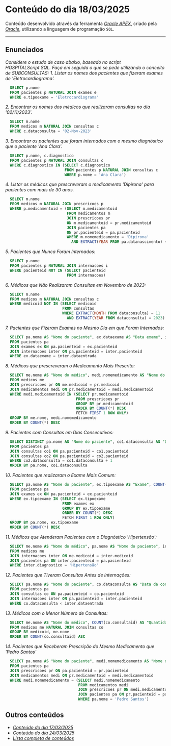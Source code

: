 # Conteúdo do dia 18/03/2025
Conteúdo desenvolvido através da ferramenta *[Oracle APEX](https://apex.oracle.com/)*, criado pela *[Oracle](https://www.oracle.com/)*, utilizando a linguagem de programação `SQL`.

---

## Enunciados
*Considere o estudo de caso abaixo, baseado no script HOSPITALScript.SQL.*
*Faça em seguida o que se pede utilizando o conceito de SUBCONSULTAS:*
*1. Listar os nomes dos pacientes que fizeram exames de 'Eletrocardiograma'.*
```sql
  SELECT p.nome
  FROM pacientes p NATURAL JOIN exames e
  WHERE e.tipoexame = 'Eletrocardiograma'
```

*2. Encontrar os nomes dos médicos que realizaram consultas no dia '02/11/2023'.*
```sql
  SELECT m.nome
  FROM medicos m NATURAL JOIN consultas c
  WHERE c.dataconsulta = '02-Nov-2023'
```

*3. Encontrar os pacientes que foram internados com o mesmo diagnóstico que o paciente 'Ana Clara'.*
```sql
  SELECT p.nome, c.diagnostico
  FROM pacientes p NATURAL JOIN consultas c
  WHERE c.diagnostico IN (SELECT c.diagnostico
                          FROM pacientes p NATURAL JOIN consultas c 
                          WHERE p.nome = 'Ana Clara')
```

*4. Listar os médicos que prescreveram o medicamento 'Dipirona' para pacientes com mais de 30 anos.*
```sql
  SELECT m.nome
  FROM medicos m NATURAL JOIN prescricoes p
  WHERE p.medicamentoid = (SELECT m.medicamentoid
                           FROM medicamentos m
                           JOIN prescricoes pr
                           ON m.medicamentoid = pr.medicamentoid
                           JOIN pacientes pa
                           ON pr.pacienteid = pa.pacienteid
                           WHERE m.nomemedicamento = 'Dipirona'
                             AND EXTRACT(YEAR FROM pa.datanascimento) < 1995)
```

*5. Pacientes que Nunca Foram Internados:*
```sql
  SELECT p.nome
  FROM pacientes p NATURAL JOIN internacoes i
  WHERE pacienteid NOT IN (SELECT pacienteid
                           FROM internacoes)
```

*6. Médicos que Não Realizaram Consultas em Novembro de 2023:*
```sql
  SELECT m.nome
  FROM medicos m NATURAL JOIN consultas c
  WHERE medicoid NOT IN (SELECT medicoid
                         FROM consultas
                         WHERE EXTRACT(MONTH FROM dataconsulta) = 11
                           AND EXTRACT(YEAR FROM dataconsulta) = 2023)
```

*7. Pacientes que Fizeram Exames no Mesmo Dia em que Foram Internados:*
```sql
  SELECT pa.nome AS "Nome do paciente", ex.dataexame AS "Data exame", inter.dataentrada AS "Data entrada internação"
  FROM pacientes pa
  JOIN exames ex ON pa.pacienteid = ex.pacienteid
  JOIN internacoes inter ON pa.pacienteid = inter.pacienteid
  WHERE ex.dataexame = inter.dataentrada
```

*8. Médicos que prescreveram o Medicamento Mais Prescrito:*
```sql
  SELECT me.nome AS "Nome do médico", medi.nomemedicamento AS "Nome do medicamento", COUNT(*) AS "Vezes que o medicamento foi prescrito"
  FROM medicos me
  JOIN prescricoes pr ON me.medicoid = pr.medicoid
  JOIN medicamentos medi ON pr.medicamentoid = medi.medicamentoid
  WHERE medi.medicamentoid IN (SELECT pr.medicamentoid
                               FROM prescricoes pr
                               GROUP BY pr.medicamentoid
                               ORDER BY COUNT(*) DESC
                               FETCH FIRST 1 ROW ONLY)
  GROUP BY me.nome, medi.nomemedicamento
  ORDER BY COUNT(*) DESC
```

*9. Pacientes com Consultas em Dias Consecutivos:*
```sql
  SELECT DISTINCT pa.nome AS "Nome do paciente", co1.dataconsulta AS "Data consulta", co2.dataconsulta AS "Data consulta consecutiva"
  FROM pacientes pa
  JOIN consultas co1 ON pa.pacienteid = co1.pacienteid
  JOIN consultas co2 ON pa.pacienteid = co2.pacienteid
  WHERE co2.dataconsulta = co1.dataconsulta + 1
  ORDER BY pa.nome, co1.dataconsulta
```

*10. Pacientes que realizaram o Exame Mais Comum:*
```sql
  SELECT pa.nome AS "Nome do paciente", ex.tipoexame AS "Exame", COUNT(*) AS "Vezes que o exame foi realizado"
  FROM pacientes pa
  JOIN exames ex ON pa.pacienteid = ex.pacienteid
  WHERE ex.tipoexame IN (SELECT ex.tipoexame
                         FROM exames ex
                         GROUP BY ex.tipoexame
                         ORDER BY COUNT(*) DESC
                         FETCH FIRST 1 ROW ONLY)
  GROUP BY pa.nome, ex.tipoexame
  ORDER BY COUNT(*) DESC
```

*11. Médicos que Atenderam Pacientes com o Diagnóstico 'Hipertensão':*
```sql
  SELECT me.nome AS "Nome do médico", pa.nome AS "Nome do paciente", inter.diagnostico AS "Diagnóstico"
  FROM medicos me
  JOIN internacoes inter ON me.medicoid = inter.medicoid
  JOIN pacientes pa ON inter.pacienteid = pa.pacienteid
  WHERE inter.diagnostico = 'Hipertensão'
```

*12. Pacientes que Tiveram Consultas Antes de Internações:*
```sql
  SELECT pa.nome AS "Nome do paciente", co.dataconsulta AS "Data da consulta", inter.dataentrada AS "Data da internação"
  FROM pacientes pa
  JOIN consultas co ON pa.pacienteid = co.pacienteid
  JOIN internacoes inter ON pa.pacienteid = inter.pacienteid
  WHERE co.dataconsulta < inter.dataentrada
```

*13. Médicos com o Menor Número de Consultas:*
```sql
  SELECT me.nome AS "Nome do médico", COUNT(co.consultaid) AS "Quantidade de consultas"
  FROM medicos me NATURAL JOIN consultas co
  GROUP BY medicoid, me.nome
  ORDER BY COUNT(co.consultaid) ASC
```

*14. Pacientes que Receberam Prescrição do Mesmo Medicamento que 'Pedro Santos'*
```sql
  SELECT pa.nome AS "Nome do paciente", medi.nomemedicamento AS "Nome do medicamento"
  FROM pacientes pa
  JOIN prescricoes pr ON pa.pacienteid = pr.pacienteid
  JOIN medicamentos medi ON pr.medicamentoid = medi.medicamentoid
  WHERE medi.nomemedicamento = (SELECT medi.nomemedicamento
                                FROM medicamentos medi
                                JOIN prescricoes pr ON medi.medicamentoid = pr.medicamentoid
                                JOIN pacientes pa ON pr.pacienteid = pa.pacienteid
                                WHERE pa.nome = 'Pedro Santos')
```

## Outros conteúdos
- *[Conteúdo do dia 17/03/2025](https://github.com/isaquesv/LdBD-tarefas/blob/master/src/006-17_03_2025.md)*
- *[Conteúdo do dia 24/03/2025](https://github.com/isaquesv/LdBD-tarefas/blob/master/src/008-24_03_2025.md)*
- *[Lista completa de conteúdos](https://github.com/isaquesv/LdBD-tarefas/blob/master/README.md)*
